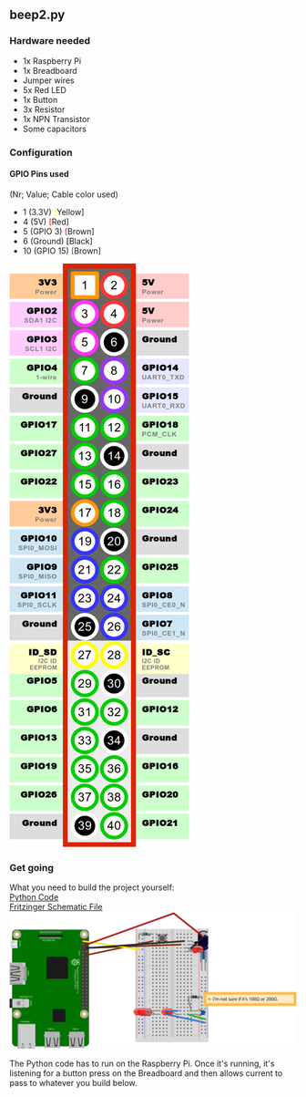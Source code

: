 ## beep2.py

### Hardware needed
- 1x Raspberry Pi
- 1x Breadboard
- Jumper wires
- 5x Red LED
- 1x Button
- 3x Resistor
- 1x NPN Transistor
- Some capacitors

### Configuration

#### GPIO Pins used
(Nr; Value; Cable color used)
- 1 (3.3V) <span style="color:yellow">[</span>Yellow]
- 4 (5V) <span style="color:red">[</span>Red]
- 5 (GPIO 3) <span style="color:brown">[</span>Brown]
- 6 (Ground) <span style="color:black">[</span>Black]
- 10 (GPIO 15) <span style="color:brown">[</span>Brown]


![](../img/RaspberryPI_GPIO.png)




### Get going
What you need to build the project yourself:  
[Python Code](beep2.py)  
[Fritzinger Schematic File](beep2.fzz)  
![Schematic SVG](beep2.fzz.svg)  

The Python code has to run on the Raspberry Pi. Once it's running, it's listening for a button press on the Breadboard and then allows current to pass to whatever you build below.